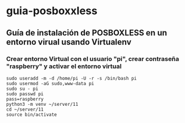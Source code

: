 # guia-posboxxless

## Guía de instalación de POSBOXLESS en un entorno virual usando Virtualenv

### Crear entorno Virtual con el usuario "pi", crear contraseña "raspberry" y activar el entorno virtual

	sudo useradd -m -d /home/pi -U -r -s /bin/bash pi
	sudo usermod -aG sudo,www-data pi
	sudo su - pi
	sudo passwd pi
	pass=raspberry
	python3 -m venv ~/server/11
	cd ~/server/11
	source bin/activate
